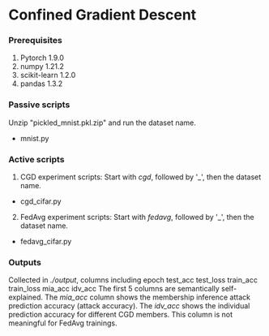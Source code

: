 # Confined Gradient Descent

### Prerequisites
1. Pytorch 1.9.0
2. numpy 1.21.2
3. scikit-learn 1.2.0
4. pandas 1.3.2

### Passive scripts
Unzip "pickled_mnist.pkl.zip" and run the dataset name.
- mnist.py

### Active scripts
1. CGD experiment scripts: Start with _cgd_, followed by '_', then the dataset name.
 - cgd_cifar.py
2. FedAvg experiment scripts: Start with _fedavg_, followed by '_', then the dataset name.
 - fedavg_cifar.py

 ### Outputs
  Collected in _./output_, columns including
  epoch	test_acc	test_loss	train_acc	train_loss	mia_acc	idv_acc
  The first 5 columns are semantically self-explained.
  The _mia_acc_ column shows the membership inference attack prediction
  accuracy (attack accuracy).
  The _idv_acc_ shows the individual prediction accuracy for different CGD members. This column
  is not meaningful for FedAvg trainings.
